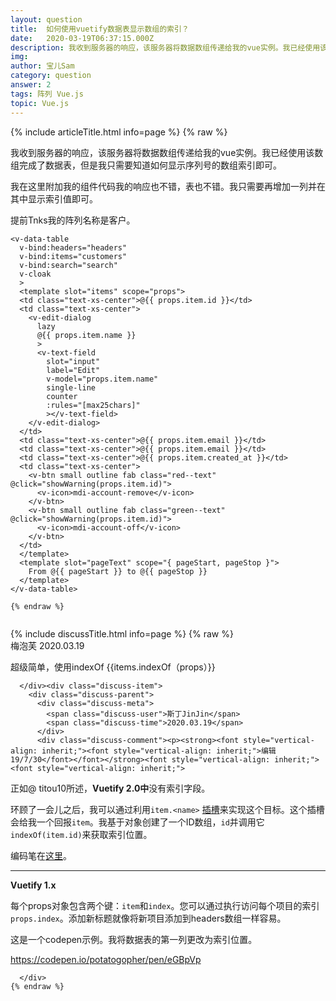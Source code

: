 ```yaml
---
layout: question
title:  如何使用vuetify数据表显示数组的索引？
date:   2020-03-19T06:37:15.000Z
description: 我收到服务器的响应，该服务器将数据数组传递给我的vue实例。我已经使用该数组完成了数据表，但是我只需要知道如何显示序列号的数组索引即可。我在这里附加我...
img: 
author: 宝儿Sam
category: question
answer: 2
tags: 阵列 Vue.js
topic: Vue.js
---
```

<div class="article-root">
  <div class="article">
    {% include articleTitle.html info=page %}
    {% raw %}
    <div class="article-content"><p><font style="vertical-align: inherit;"><font style="vertical-align: inherit;">我收到服务器的响应，该服务器将数据数组传递给我的vue实例。</font><font style="vertical-align: inherit;">我已经使用该数组完成了数据表，但是我只需要知道如何显示序列号的数组索引即可。</font></font></p>

<p><font style="vertical-align: inherit;"><font style="vertical-align: inherit;">我在这里附加我的组件代码我的响应也不错，表也不错。我只需要再增加一列并在其中显示索引值即可。</font></font></p>

<p><font style="vertical-align: inherit;"><font style="vertical-align: inherit;">提前Tnks我的阵列名称是客户。</font></font></p>

<pre><code>&lt;v-data-table<font></font>
  v-bind:headers="headers"<font></font>
  v-bind:items="customers"<font></font>
  v-bind:search="search"<font></font>
  v-cloak<font></font>
  &gt;<font></font>
  &lt;template slot="items" scope="props"&gt;<font></font>
  &lt;td class="text-xs-center"&gt;@{{ props.item.id }}&lt;/td&gt;<font></font>
  &lt;td class="text-xs-center"&gt;<font></font>
    &lt;v-edit-dialog<font></font>
      lazy<font></font>
      @{{ props.item.name }}<font></font>
      &gt;<font></font>
      &lt;v-text-field<font></font>
        slot="input"<font></font>
        label="Edit"<font></font>
        v-model="props.item.name"<font></font>
        single-line<font></font>
        counter<font></font>
        :rules="[max25chars]"<font></font>
        &gt;&lt;/v-text-field&gt;<font></font>
    &lt;/v-edit-dialog&gt;<font></font>
  &lt;/td&gt;<font></font>
  &lt;td class="text-xs-center"&gt;@{{ props.item.email }}&lt;/td&gt;<font></font>
  &lt;td class="text-xs-center"&gt;@{{ props.item.email }}&lt;/td&gt;<font></font>
  &lt;td class="text-xs-center"&gt;@{{ props.item.created_at }}&lt;/td&gt;<font></font>
  &lt;td class="text-xs-center"&gt;<font></font>
    &lt;v-btn small outline fab class="red--text" @click="showWarning(props.item.id)"&gt;<font></font>
      &lt;v-icon&gt;mdi-account-remove&lt;/v-icon&gt;<font></font>
    &lt;/v-btn&gt;<font></font>
    &lt;v-btn small outline fab class="green--text" @click="showWarning(props.item.id)"&gt;<font></font>
      &lt;v-icon&gt;mdi-account-off&lt;/v-icon&gt;<font></font>
    &lt;/v-btn&gt;<font></font>
  &lt;/td&gt;<font></font>
  &lt;/template&gt;<font></font>
  &lt;template slot="pageText" scope="{ pageStart, pageStop }"&gt;<font></font>
    From @{{ pageStart }} to @{{ pageStop }}<font></font>
  &lt;/template&gt;<font></font>
&lt;/v-data-table&gt;<font></font>
</code></pre></div>
    {% endraw %}
  </div>
  <p style="height: 0;width:0;overflow: hidden;"> 第2407篇《如何使用vuetify数据表显示数组的索引？》来自Winter(https://github.com/aiyld/aiyld.github.io)的站点</p>
  <div class="discuss-wrapper">
    {% include discussTitle.html info=page %}
    {% raw %}
    <div class="discuss-item">
        <div class="discuss-parent">
          <div class="discuss-meta">
            <span class="discuss-user">梅泡芙</span>
            <span class="discuss-time">2020.03.19</span>
          </div>
          <div class="discuss-comment"><p><font style="vertical-align: inherit;"><font style="vertical-align: inherit;">超级简单，使用indexOf {{items.indexOf（props）}}</font></font></p></div>
        </div>
        
      </div><div class="discuss-item">
        <div class="discuss-parent">
          <div class="discuss-meta">
            <span class="discuss-user">斯丁JinJin</span>
            <span class="discuss-time">2020.03.19</span>
          </div>
          <div class="discuss-comment"><p><strong><font style="vertical-align: inherit;"><font style="vertical-align: inherit;">编辑19/7/30</font></font></strong><font style="vertical-align: inherit;"><font style="vertical-align: inherit;"> 
正如@ titou10所述，</font></font><strong><font style="vertical-align: inherit;"><font style="vertical-align: inherit;">Vuetify 2.0中</font></font></strong><font style="vertical-align: inherit;"><font style="vertical-align: inherit;">没有索引字段</font><font style="vertical-align: inherit;">。</font></font></p>

<p><font style="vertical-align: inherit;"><font style="vertical-align: inherit;">环顾了一会儿之后，我可以通过利用</font></font><code>item.&lt;name&gt;</code> <a href="https://vuetifyjs.com/en/components/data-tables#api" rel="noreferrer"><font style="vertical-align: inherit;"><font style="vertical-align: inherit;">插槽</font></font></a><font style="vertical-align: inherit;"><font style="vertical-align: inherit;">来实现这个目标</font><font style="vertical-align: inherit;">。</font><font style="vertical-align: inherit;">这个插槽会给我一个回报</font></font><code>item</code><font style="vertical-align: inherit;"><font style="vertical-align: inherit;">。</font><font style="vertical-align: inherit;">我基于对象创建了一个ID数组，</font></font><code>id</code><font style="vertical-align: inherit;"><font style="vertical-align: inherit;">并调用它</font></font><code>indexOf(item.id)</code><font style="vertical-align: inherit;"><font style="vertical-align: inherit;">来获取索引位置。</font></font></p>

<p><font style="vertical-align: inherit;"><font style="vertical-align: inherit;">编码笔在</font></font><a href="https://codepen.io/anon/pen/JgNPQd?&amp;editable=true&amp;editors=101" rel="noreferrer"><font style="vertical-align: inherit;"><font style="vertical-align: inherit;">这里</font></font></a><font style="vertical-align: inherit;"><font style="vertical-align: inherit;">。</font></font></p>

<hr>

<p><strong><font style="vertical-align: inherit;"><font style="vertical-align: inherit;">Vuetify 1.x</font></font></strong></p>

<p><font style="vertical-align: inherit;"><font style="vertical-align: inherit;">每个props对象包含两个键：</font></font><code>item</code><font style="vertical-align: inherit;"><font style="vertical-align: inherit;">和</font></font><code>index</code><font style="vertical-align: inherit;"><font style="vertical-align: inherit;">。</font><font style="vertical-align: inherit;">您可以通过执行访问每个项目的索引</font></font><code>props.index</code><font style="vertical-align: inherit;"><font style="vertical-align: inherit;">。</font><font style="vertical-align: inherit;">添加新标题就像将新项目添加到headers数组一样容易。</font></font></p>

<p><font style="vertical-align: inherit;"><font style="vertical-align: inherit;">这是一个codepen示例。</font><font style="vertical-align: inherit;">我将数据表的第一列更改为索引位置。</font></font></p>

<p><a href="https://codepen.io/potatogopher/pen/eGBpVp" rel="noreferrer"><font style="vertical-align: inherit;"><font style="vertical-align: inherit;">https://codepen.io/potatogopher/pen/eGBpVp</font></font></a></p></div>
        </div>
        
      </div>
    {% endraw %}
  </div>
<div>
